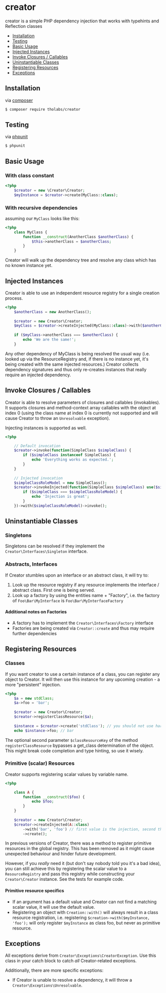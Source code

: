 # creator
creator is a simple PHP dependency injection that works with typehints and Reflection classes

* [Installation](#installation)
* [Testing](#testing)
* [Basic Usage](#basic-usage)
* [Injected Instances](#injected-instances)
* [Invoke Closures / Callables](#invoke-closures--callables)
* [Uninstantiable Classes](#uninstantiable-classes)
* [Registering Resources](#registering-resources)
* [Exceptions](#exceptions)

## Installation
via [composer](https://getcomposer.org/)
````bash
$ composer require tholabs/creator
````

## Testing
via [phpunit](https://phpunit.de/)
````bash
$ phpunit
````


## Basic Usage
### With class constant
````php
<?php
    $creator = new \Creator\Creator;
    $myInstance = $creator->create(MyClass::class);
````
### With recursive dependencies
assuming our `MyClass` looks like this:
````php
<?php
    class MyClass {
        function __construct(AnotherClass $anotherClass) {
            $this->anotherClass = $anotherClass;
        }
    }
````
Creator will walk up the dependency tree and resolve any class which has no known instance yet.

## Injected Instances
Creator is able to use an independent resource registry for a single creation process.
````php
<?php
    $anotherClass = new AnotherClass();
    
    $creator = new Creator\Creator;
    $myClass = $creator->createInjected(MyClass::class)->with($anotherClass)->create();
    
    if ($myClass->anotherClass === $anotherClass) {
        echo 'We are the same!';
    }
````
Any other dependency of MyClass is being resolved the usual way (i.e. looked up via the ResourceRegistry and, if there is no instance yet, it's being created with the same injected resources.)
Creator collects dependency signatures and thus only re-creates instances that really require an injected dependency.

## Invoke Closures / Callables
Creator is able to resolve parameters of closures and callables (invokables). It supports closures and method-context array callables with the object at index 0 (using the class name at index 0 is currently not supported and will cause Creator to throw an `Unresolvable` exception).

Injecting instances is supported as well.
````php
<?php

    // Default invocation
    $creator->invoke(function(SimpleClass $simpleClass) {
        if ($simpleClass instanceof SimpleClass) {
            echo 'Everything works as expected.';
        }
    }
    
    // Injected invocation
    $simpleClassRoleModel = new SimpleClass();
    $creator->invokeInjected(function(SimpleClass $simpleClass) use($simpleClassRoleModel) {
        if ($simpleClass === $simpleClassRoleModel) {
            echo 'Injection is great';
        }
    })->with($simpleClassRoleModel)->invoke();
````

## Uninstantiable Classes
### Singletons
Singletons can be resolved if they implement the `Creator\Interfaces\Singleton` interface.
### Abstracts, Interfaces
If Creator stumbles upon an interface or an abstract class, it will try to:

1. Look up the resource registry if any resource implements the interface / abstract class. First one is being served.
2. Look up a factory by using the entities name + "Factory", i.e. the factory of `Foo\Bar\MyInterface` is `Foo\Bar\MyInterfaceFactory`

#### Additional notes on Factories
* A factory has to implement the `Creator\Interfaces\Factory` interface
* Factories are being created via `Creator::create` and thus may require further dependencies

## Registering Resources
### Classes
If you want creator to use a certain instance of a class, you can register any object to Creator. It will then use this instance for any upcoming creation - a more "persistent" injection.
````php
<?php
    $a = new stdClass;
    $a->foo = 'bar';
    
    $creator = new Creator\Creator;
    $creator->registerClassResource($a);
    
    $instance = $creator->create('stdClass'); // you should not use hardcoded strings as class names; always prefer the class constant
    echo $instance->foo; // bar
````
The optional second parameter `$classResourceKey` of the method `registerClassResource` bypasses a get_class determination of the object. This might break code completion and type hinting, so use it wisely.
### Primitive (scalar) Resources
Creator supports registering scalar values by variable name.

````php
<?php

    class A {
        function __construct($foo) {
            echo $foo;
        }
    }
    
    $creator = new Creator\Creator;
    $creator->createInjected(A::class)
        ->with('bar', 'foo') // first value is the injection, second the resource key
        ->create();
````

In previous versions of Creator, there was a method to register primitive resources in the global registry.
This has been removed as it might cause unexpected behaviour and hinder future development.

However, if you *really* need it (but don't say nobody told you it's a bad idea), you can still achieve this by registering the scalar value to a `ResourceRegistry` and pass this registry while constructing your `Creator\Creator` instance. See the tests for example code.
#### Primitive resource specifics
- If an argument has a default value and Creator can not find a matching scalar value, it will use the default value.
- Registering an object with `Creation::with()` will always result in a class resource registration, i.e. registering `$creation->with($myInstance, 'foo');` will only register `$myInstance` as class foo, but never as primitive resource.

## Exceptions
All exceptions derive from `Creator\Exceptions\CreatorException`. Use this class in your catch block to catch *all* Creator-related exceptions.

Additionally, there are more specific exceptions:
* If Creator is unable to resolve a dependency, it will throw a `Creator\Exceptions\Unresolvable`.
